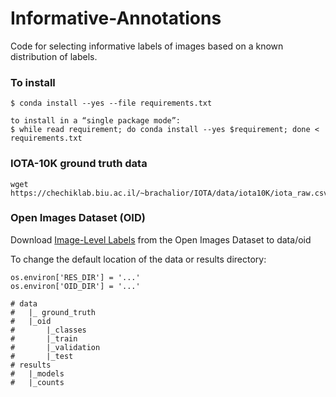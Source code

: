 

# Informative-Annotations

Code for selecting informative labels of images based on a known distribution of labels.

### To install   
```
$ conda install --yes --file requirements.txt

to install in a “single package mode”:
$ while read requirement; do conda install --yes $requirement; done < requirements.txt
```

### IOTA-10K ground truth data 
```
wget https://chechiklab.biu.ac.il/~brachalior/IOTA/data/iota10K/iota_raw.csv.tar.gz
```
### Open Images Dataset (OID)
Download [Image-Level Labels](https://storage.googleapis.com/openimages/web/download.html) from the Open Images Dataset to data/oid 

To change the default location of the data or results directory: 
```
os.environ['RES_DIR'] = '...'
os.environ['OID_DIR'] = '...'
``` 
    # data
    #   |_ ground_truth
    #   |_oid
    #       |_classes
    #       |_train
    #       |_validation
    #       |_test
    # results
    #   |_models
    #   |_counts